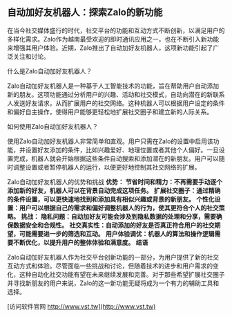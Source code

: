 ## **自动加好友机器人：探索Zalo的新功能**

在当今社交媒体盛行的时代，社交平台的功能和互动方式不断创新，以满足用户的多样化需求。Zalo作为越南最受欢迎的即时通讯应用之一，也在不断引入新功能来增强其用户体验。近期，Zalo推出了自动加好友机器人，这项新功能引起了广泛关注和讨论。

什么是Zalo自动加好友机器人？

Zalo自动加好友机器人是一种基于人工智能技术的功能，旨在帮助用户自动添加新的朋友。这项功能通过分析用户的兴趣、活动和社交模式，自动向潜在的新联系人发送好友请求，从而扩展用户的社交网络。这种机器人可以根据用户设定的条件和偏好自主操作，使得用户能够更轻松地扩展社交圈子和建立新的人际关系。

如何使用Zalo自动加好友机器人？

使用Zalo自动加好友机器人非常简单和直观。用户只需在Zalo的设置中启用该功能，并设置好友添加的条件，比如兴趣爱好、地理位置或者其他个人偏好。一旦设置完成，机器人就会开始根据这些条件自动搜索和添加潜在的新朋友。用户可以随时调整设置或者暂停机器人的运行，以便更好地控制其社交网络的扩展。

Zalo自动加好友机器人的优势和挑战
**优势：**
**节省时间和精力：不再需要手动逐个添加新的好友，机器人可以在背景自动完成这项任务。**
**扩展社交圈子：通过精确的条件设置，可以更快速地找到和添加具有相似兴趣或背景的新朋友。**
**个性化设置：用户可以根据自己的需求和偏好调整机器人的行为，使其更符合个人的社交策略。**
**挑战：**
**隐私问题：自动加好友可能会涉及到隐私数据的处理和分享，需要确保数据安全和合规性。**
**社交真实性：自动添加的好友是否真正符合用户的社交期望，可能需要进一步的筛选和互动。**
**用户体验调优：机器人的算法和操作逻辑需要不断优化，以提升用户的整体体验和满意度。**
**结语**

Zalo自动加好友机器人作为社交平台创新功能的一部分，为用户提供了新的社交互动方式和体验。尽管面临一些挑战和讨论，但随着技术的进步和用户需求的变化，这种自动化社交功能有望在未来继续发展和完善。对于那些希望扩展社交圈子并寻找新朋友的用户来说，Zalo的这一新功能无疑将成为一个有力的辅助工具和选择。


[访问软件官网 http://www.vst.tw](http://www.vst.tw)
